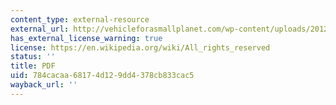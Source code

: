 ```yaml
---
content_type: external-resource
external_url: http://vehicleforasmallplanet.com/wp-content/uploads/2012/04/Transit-supportive-mortgages.pdf
has_external_license_warning: true
license: https://en.wikipedia.org/wiki/All_rights_reserved
status: ''
title: PDF
uid: 784cacaa-6817-4d12-9dd4-378cb833cac5
wayback_url: ''
---
```

